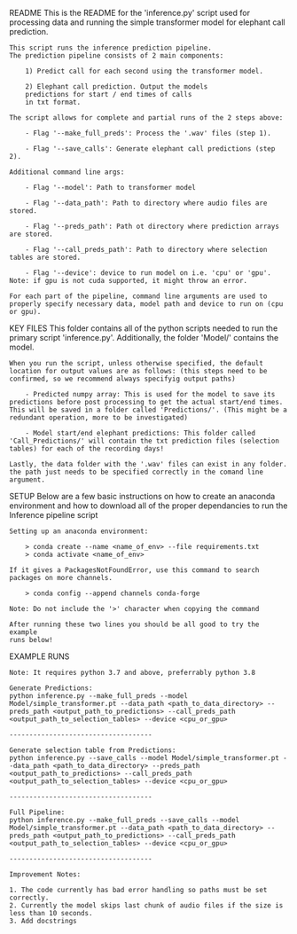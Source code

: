 README
    This is the README for the 'inference.py' script used for processing data and running the simple transformer model for elephant call prediction. 

    This script runs the inference prediction pipeline.
    The prediction pipeline consists of 2 main components:

        1) Predict call for each second using the transformer model.

        2) Elephant call prediction. Output the models
        predictions for start / end times of calls 
        in txt format.

    The script allows for complete and partial runs of the 2 steps above:

        - Flag '--make_full_preds': Process the '.wav' files (step 1).

        - Flag '--save_calls': Generate elephant call predictions (step 2). 

    Additional command line args:

        - Flag '--model': Path to transformer model

        - Flag '--data_path': Path to directory where audio files are stored.

        - Flag '--preds_path': Path ot directory where prediction arrays are stored.

        - Flag '--call_preds_path': Path to directory where selection tables are stored.

        - Flag '--device': device to run model on i.e. 'cpu' or 'gpu'. Note: if gpu is not cuda supported, it might throw an error.
    
    For each part of the pipeline, command line arguments are used to properly specify necessary data, model path and device to run on (cpu or gpu).

KEY FILES
    This folder contains all of the python scripts needed to run the primary script 'inference.py'. Additionally, the folder 'Model/' contains the model. 

    When you run the script, unless otherwise specified, the default location for output values are as follows: (this steps need to be confirmed, so we recommend always specifyig output paths)

        - Predicted numpy array: This is used for the model to save its predictions before post processing to get the actual start/end times. This will be saved in a folder called 'Predictions/'. (This might be a redundant operation, more to be investigated)

        - Model start/end elephant predictions: This folder called 'Call_Predictions/' will contain the txt prediction files (selection tables) for each of the recording days!

    Lastly, the data folder with the '.wav' files can exist in any folder. the path just needs to be specified correctly in the comand line argument.

SETUP
    Below are a few basic instructions on how to create an anaconda environment and how 
    to download all of the proper dependancies to run the Inference pipeline script

    Setting up an anaconda environment:

        > conda create --name <name_of_env> --file requirements.txt
        > conda activate <name_of_env>

    If it gives a PackagesNotFoundError, use this command to search packages on more channels.

        > conda config --append channels conda-forge

    Note: Do not include the '>' character when copying the command

    After running these two lines you should be all good to try the example
    runs below!


EXAMPLE RUNS

    Note: It requires python 3.7 and above, preferrably python 3.8

    Generate Predictions:
    python inference.py --make_full_preds --model Model/simple_transformer.pt --data_path <path_to_data_directory> --preds_path <output_path_to_predictions> --call_preds_path <output_path_to_selection_tables> --device <cpu_or_gpu>

    ------------------------------------

    Generate selection table from Predictions:
    python inference.py --save_calls --model Model/simple_transformer.pt --data_path <path_to_data_directory> --preds_path <output_path_to_predictions> --call_preds_path <output_path_to_selection_tables> --device <cpu_or_gpu>

    ------------------------------------

    Full Pipeline:
    python inference.py --make_full_preds --save_calls --model Model/simple_transformer.pt --data_path <path_to_data_directory> --preds_path <output_path_to_predictions> --call_preds_path <output_path_to_selection_tables> --device <cpu_or_gpu>

    ------------------------------------

    Improvement Notes:

    1. The code currently has bad error handling so paths must be set correctly.
    2. Currently the model skips last chunk of audio files if the size is less than 10 seconds.
    3. Add docstrings